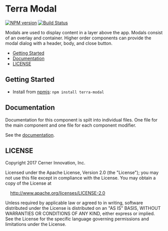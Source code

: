 # Terra Modal


[![NPM version](http://img.shields.io/npm/v/terra-modal.svg)](https://www.npmjs.org/package/terra-modal)
[![Build Status](https://travis-ci.org/cerner/terra-core.svg?branch=master)](https://travis-ci.org/cerner/terra-core)

Modals are used to display content in a layer above the app. Modals consist of an overlay and container. Higher order components can provide the modal dialog with a header, body, and close button.

- [Getting Started](#getting-started)
- [Documentation](#documentation)
- [LICENSE](#license)

## Getting Started

- Install from [npmjs](https://www.npmjs.com): `npm install terra-modal`

## Documentation

Documentation for this component is spilt into individual files.
One file for the main component and one file for each component modifier.

See the [documentation](docs/).

## LICENSE

Copyright 2017 Cerner Innovation, Inc.

Licensed under the Apache License, Version 2.0 (the "License"); you may not use this file except in compliance with the License. You may obtain a copy of the License at

&nbsp;&nbsp;&nbsp;&nbsp;http://www.apache.org/licenses/LICENSE-2.0

Unless required by applicable law or agreed to in writing, software distributed under the License is distributed on an "AS IS" BASIS, WITHOUT WARRANTIES OR CONDITIONS OF ANY KIND, either express or implied. See the License for the specific language governing permissions and limitations under the License.
